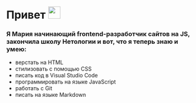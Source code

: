 <h1>Привет
<img src="https://github.com/blackcater/blackcater/raw/main/images/Hi.gif" height="32"/></h1>
<h3>Я Мария начинающий frontend-разработчик сайтов на JS, закончила школу Нетологии и вот, что я теперь знаю и умею:</h3>

- верстать на HTML  
- стилизовать с помощью CSS  
- писать код в Visual Studio Code  
- программировать на языке JavaScript  
- работать с Git  
- писать на языке Markdown 



